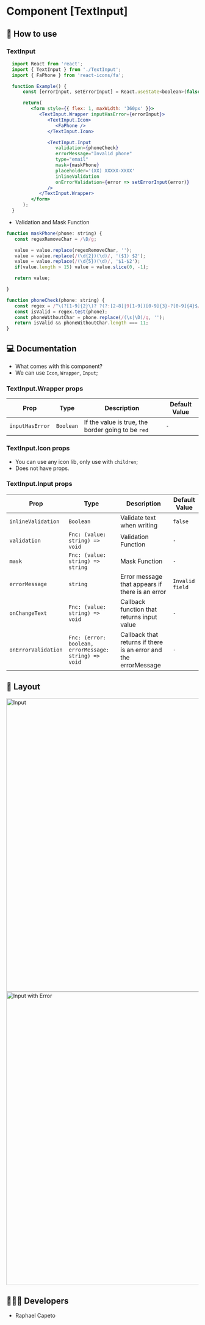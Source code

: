 # Component [TextInput]

## 🚀 How to use

### TextInput
```jsx
  import React from 'react';
  import { TextInput } from './TextInput';
  import { FaPhone } from 'react-icons/fa'; 

  function Example() {
      const [errorInput, setErrorInput] = React.useState<boolean>(false);

      return(
         <form style={{ flex: 1, maxWidth: '360px' }}>
            <TextInput.Wrapper inputHasError={errorInput}>
               <TextInput.Icon>
                  <FaPhone />
               </TextInput.Icon>

               <TextInput.Input 
                  validation={phoneCheck}
                  errorMessage="Invalid phone"
                  type="email"
                  mask={maskPhone}
                  placeholder='(XX) XXXXX-XXXX'
                  inlineValidation
                  onErrorValidation={error => setErrorInput(error)}
               />
            </TextInput.Wrapper>
         </form>
      );
  }
```

- Validation and Mask Function

```js
function maskPhone(phone: string) {
   const regexRemoveChar = /\D/g;

   value = value.replace(regexRemoveChar, '');
   value = value.replace(/(\d{2})(\d)/, '($1) $2');
   value = value.replace(/(\d{5})(\d)/, '$1-$2');
   if(value.length > 15) value = value.slice(0, -1);

   return value;

}

function phoneCheck(phone: string) {
   const regex = /^\(?[1-9]{2}\)? ?(?:[2-8]|9[1-9])[0-9]{3}-?[0-9]{4}$/;
   const isValid = regex.test(phone);
   const phoneWithoutChar = phone.replace(/(\s|\D)/g, '');
   return isValid && phoneWithoutChar.length === 11;
}
```

## 💻 Documentation

- What comes with this component?
- We can use `Icon`, `Wrapper`, `Input`;

### TextInput.Wrapper props

| Prop | Type | Description                                                                                                                                         | Default Value |
| --------- | -------- | ------------------------------------------------------------------------------------------------------------------------------------------------------- | ----------------- |
| `inputHasError`  | `Boolean` | If the value is true, the border going to be `red` | `-` |

### TextInput.Icon props

- You can use any icon lib, only use with `children`;
- Does not have props.

### TextInput.Input props

| Prop | Type | Description                                                                                                                                         | Default Value |
| --------- | -------- | ------------------------------------------------------------------------------------------------------------------------------------------------------- | ----------------- |
| `inlineValidation`  | `Boolean` | Validate text when writing  | `false` |
| `validation`  | `Fnc: (value: string) => void` | Validation Function  | `-` |
| `mask`  | `Fnc: (value: string) => string` | Mask Function  | `-` |
| `errorMessage`  | `string` | Error message that appears if there is an error  | `Invalid field` |
| `onChangeText`  | `Fnc: (value: string) => void` | Callback function that returns input value | `-` |
| `onErrorValidation`  | `Fnc: (error: boolean, errorMessage: string) => void` | Callback that returns if there is an error and the errorMessage | `-` |

## 🔖 Layout
<img width="768" alt="Input" src="https://user-images.githubusercontent.com/61842405/196006527-451c5b10-797e-4232-9178-07c10625791d.png">
<img width="768" alt="Input with Error" src="https://user-images.githubusercontent.com/61842405/196006556-5bce2f14-c053-414b-ae80-a8201d58e761.png">

## 👨🏻‍💻 Developers
- Raphael Capeto


